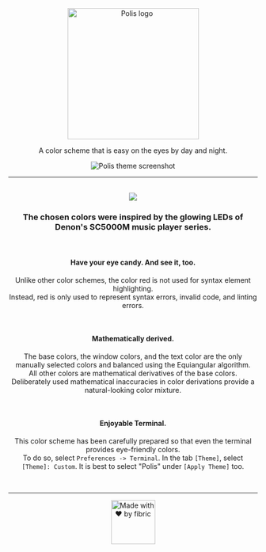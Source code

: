 <div align="center">

<img align="center" src="https://gitlab.com/fibric/polis-nova-theme/-/raw/main/Images/logo/polis-logo-small.svg" alt="Polis logo" width="265">

A color scheme that is easy on the eyes by day and night.

<img align="center" src="https://gitlab.com/fibric/polis-nova-theme/-/raw/main/Images/polis-theme-screenshot@2x.png?inline=false" alt="Polis theme screenshot">

-----

</br>

<img align="center" src="https://gitlab.com/fibric/polis-nova-theme/-/raw/main/Images/syntax/polis-colors-transparent.svg" >

</br>

### The chosen colors were inspired by the glowing LEDs of Denon's SC5000M music player series.

</br>

#### Have your eye candy. And see it, too.

Unlike other color schemes, the color red is not used for syntax element highlighting.</br> Instead, red is only used to represent syntax errors, invalid code, and linting errors.

</br>

#### Mathematically derived.

The base colors, the window colors, and the text color are the only manually selected colors and balanced using the Equiangular algorithm.</br>All other colors are mathematical derivatives of the base colors.</br>Deliberately used mathematical inaccuracies in color derivations provide a natural-looking color mixture.

</br>

#### Enjoyable Terminal.

This color scheme has been carefully prepared so that even the terminal provides eye-friendly colors.</br>To do so, select `Preferences -> Terminal`. In the tab `[Theme]`, select `[Theme]: Custom`. It is best to select "Polis" under `[Apply Theme]` too.

<br>

-----

<img src="https://gitlab.com/fibric/logo/-/raw/master/fibric-logo-text.svg" width="89" alt="Made with ❤️ by fibric">
</div>
